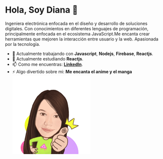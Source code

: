 # Hola, Soy Diana 👋

Ingeniera electrónica enfocada en el diseño y desarrollo de soluciones digitales. Con conocimientos en diferentes lenguajes de programación, principalmente enfocada en el ecosistema JavaScript.Me encanta crear herramientas que mejoren la interacción entre usuario y la web. Apasionada por la tecnología.

- 🔭 Actualmente trabajando con **Javascript**, **Nodejs**, **Firebase**, **Reactjs**.         
- 🌱 Actualmente estudiando **Reactjs**.
- 📫 Como me encuentras: **[LinkedIn](https://www.linkedin.com/in/diliguro/)**.
- ⚡ Algo divertido sobre mi: **Me encanta el anime y el manga**         <img src="./img/MojiPop.gif" aling="right" width="256">



<!--
**lizguroart/lizguroart** is a ✨ _special_ ✨ repository because its `README.md` (this file) appears on your GitHub profile.

Here are some ideas to get you started:

- 🔭 I’m currently working on ...
- 🌱 I’m currently learning ...
- 👯 I’m looking to collaborate on ...
- 🤔 I’m looking for help with ...
- 💬 Ask me about ...
- 📫 How to reach me: ...
- 😄 Pronouns: ...
- ⚡ Fun fact: ...
-->
